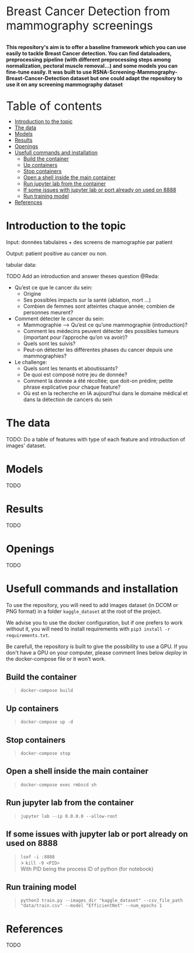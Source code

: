 <font size="6"> Breast Cancer Detection from mammography screenings</font><br><br>

**This repository's aim is to offer a baseline framework which you can use easily to tackle Breast Cancer detection. You can find dataloaders, preprocessing pipeline (with different preprocessing steps among normalization, pectoral muscle removal...) and some models you can fine-tune easily. It was built to use RSNA-Screening-Mammography-Breast-Cancer-Detection dataset but one could adapt the repository to use it on any screening mammography dataset** <br><br>

<font size="6"> Table of contents</font>

- [Introduction to the topic](#introduction-to-the-topic)
- [The data](#the-data)
- [Models](#models)
- [Results](#results)
- [Openings](#openings)
- [Usefull commands and installation](#usefull-commands-and-installation)
  - [Build the container](#build-the-container)
  - [Up containers](#up-containers)
  - [Stop containers](#stop-containers)
  - [Open a shell inside the main container](#open-a-shell-inside-the-main-container)
  - [Run jupyter lab from the container](#run-jupyter-lab-from-the-container)
  - [If some issues with jupyter lab or port already on used on 8888](#if-some-issues-with-jupyter-lab-or-port-already-on-used-on-8888)
  - [Run training model](#run-training-model)
- [References](#references)

# Introduction to the topic

Input: données tabulaires + des screens de mamographie par patient

Output: patient positive au cancer ou non.

tabular data:

TODO Add an introduction and answer theses question @Reda:

- Qu’est ce que le cancer du sein:
  - Origine
  - Ses possibles impacts sur la santé (ablation, mort …)
  - Combien de femmes sont atteintes chaque année; combien de personnes meurent?
- Comment détecter le cancer du sein:
  - Mammographie —> Qu’est ce qu’une mammographie (introduction)?
  - Comment les médecins peuvent détecter des possibles tumeurs (important pour l’approche qu’on va avoir)?
  - Quels sont les suivis?
  - Peut-on détecter les différentes phases du cancer depuis une mammographies?
- Le challenge:
  - Quels sont les tenants et aboutissants?
  - De quoi est composé notre jeu de donnée?
  - Comment la donnée a été récoltée; que doit-on prédire; petite phrase explicative pour chaque feature?
  - Où est en la recherche en IA aujourd’hui dans le domaine médical et dans la détection de cancers du sein

# The data

TODO: Do a table of features with type of each feature and introduction of images' dataset.

# Models

TODO

# Results

TODO

# Openings

TODO

# Usefull commands and installation

To use the repository, you will need to add images dataset (in DCOM or PNG format) in a folder `kaggle_dataset` at the root of the project.

We advise you to use the docker configuration, but if one prefers to work without it, you will need to install requirements with `pip3 install -r requirements.txt`.

Be carefull, the repository is built to give the possibility to use a GPU. If you don't have a GPU on your computer, please comment lines below _deploy_ in the docker-compose file or it won't work.

## Build the container<br>

> `docker-compose build` <br>

## Up containers<br>

> `docker-compose up -d` <br>

## Stop containers<br>

> `docker-compose stop` <br>

## Open a shell inside the main container<br>

> `docker-compose exec rmbscd sh`

## Run jupyter lab from the container<br>

> `jupyter lab --ip 0.0.0.0 --allow-root`

## If some issues with jupyter lab or port already on used on 8888

> `lsof -i :8888` <br> > `kill -9 <PID>` <br>
> With PID being the process ID of python (for notebook)

## Run training model

> `python3 train.py --images_dir "kaggle_dataset" --csv_file_path "data/train.csv" --model "EfficientNet" --num_epochs 1`

# References

TODO
